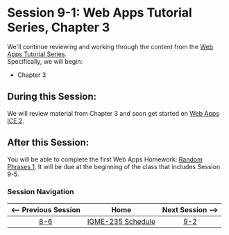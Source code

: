 # Session 9-1: Web Apps Tutorial Series, Chapter 3

We'll continue reviewing and working through the content from the [Web Apps Tutorial Series](https://github.com/tonethar/IGME-235-Shared/blob/master/tutorial/web-apps-0.md).  
Specifically, we will begin:  
- Chapter 3

## During this Session:

We will review material from Chapter 3 and soon get started on [Web Apps ICE 2](web-apps-ex-2.md).

## After this Session:

You will be able to complete the first Web Apps Homework: [Random Phrases 1](HW-wa-random-phrases-1.md).   It will be due at the beginning of the class that includes Session 9-5.

### Session Navigation

| <-- Previous Session |               Home                  | Next Session --> |
|:--------------------:|:-----------------------------------:|:----------------:|
|  [8-6](8-6.md)       | [IGME-235 Schedule](../schedule.md) |   [9-2](9-2.md)  |
